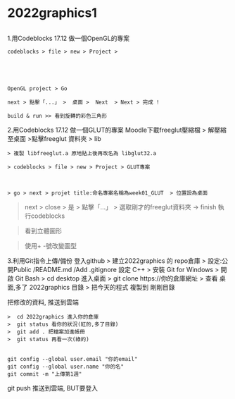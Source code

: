 # 2022graphics1
##
1.用Codeblocks 17.12 做一個OpenGL的專案

    codeblocks > file > new > Project >





    OpenGL project > Go

    next > 點擊「...」 >  桌面 >  Next  > Next > 完成 !

    build & run >> 看到旋轉的彩色三角形





2.用Codeblocks 17.12 做一個GLUT的專案
    Moodle下載freeglut壓縮檔 > 解壓縮至桌面 >點擊freeglut 資料夾 > lib 

    




    > 複製 libfreeglut.a 原地貼上後再改名為 libglut32.a

    > codeblocks > file > new > Project > GLUT專案



    > go > next > projet title:命名專案名稱為week01_GLUT  > 位置設為桌面 


> next  > close > 是 > 點擊「...」 >  選取剛才的freeglut資料夾 → finish
>執行codeblocks

>看到立體圖形



>使用+ -號改變圖型




3.利用Git指令上傳/備份
   登入github > 建立2022graphics 的 repo倉庫 >
   設定:公開Public /README.md /Add .gitignore 設定 C++
    > 安裝 Git for Windows > 開啟 Git Bash
    > cd desktop 進入桌面
    > git clone https://你的倉庫網址
    > 查看 桌面,多了 2022graphics 目錄
    > 把今天的程式 複製到 剛剛目錄

把修改的資料, 推送到雲端

    >  cd 2022graphics 進入你的倉庫
    >  git status 看你的狀況(紅的,多了目錄)
    >  git add . 把檔案加進帳冊
    >  git status 再看一次(綠的)
  

```

git config --global user.email "你的email"
git config --global user.name "你的名"
git commit -m "上傳第1週"

```

git push 推送到雲端, BUT要登入
